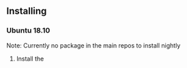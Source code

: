 ## Installing

### Ubuntu 18.10
Note: Currently no package in the main repos to install nightly

1. Install the 
<!--stackedit_data:
eyJoaXN0b3J5IjpbLTY0Njc0NzM4MF19
-->